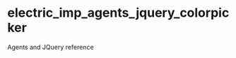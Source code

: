 electric_imp_agents_jquery_colorpicker
======================================

Agents and JQuery reference
